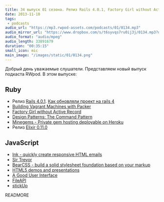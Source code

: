 ```yaml
---
title: 34 выпуск 01 сезона. Релиз Rails 4.0.1, Factory Girl without Active Record, Ink framework, BearCSS, FileAPI и прочее
date: 2013-11-10
tags:
 - podcasts
audio_url: "https://mp3.rwpod-assets.com/podcasts/01/0134.mp3"
audio_mirror_url: "https://www.dropbox.com/s/t6syvqs7ru0ij3j/0134.mp3?dl=1"
audio_format: "audio/mpeg"
audio_length: 33891679
duration: "00:35:15"
small_icon: mic
main_image: "/images/static/01/0134.png"
---
```


Добрый день уважаемые слушатели. Представляем новый выпуск подкаста RWpod. В этом выпуске:

## Ruby

 - Релиз [Rails 4.0.1](http://weblog.rubyonrails.org/2013/11/1/Rails-4-0-1-has-been-released/). [Как обновляли проект на rails 4](http://leopard.in.ua/2013/11/01/update-from-rails3-to-rails4/)
 - [Building Vagrant Machines with Packer](http://blog.codeship.io/2013/11/07/building-vagrant-machines-with-packer.html)
 - [Factory Girl without Active Record](http://collectiveidea.com/blog/archives/2013/11/05/factory-girl-without-active-record/)
 - [Design Patterns: The Command Pattern](http://reefpoints.dockyard.com/2013/11/05/design-patterns-command-pattern.html)
 - [Minegems - Private gem hosting deployable on Heroku](https://github.com/jodosha/minegems)
 - Релиз [Elixir 0.11.0](http://elixir-lang.org/blog/2013/11/05/elixir-v0-11-0-released/)

## JavaScript

 - [Ink - quickly create responsive HTML emails](http://zurb.com/ink/)
 - [Sir Trevor](http://madebymany.github.io/sir-trevor-js)
 - [BearCSS - build a solid stylesheet foundation based on your markup](http://bearcss.com/)
 - [HTML5 demos and presentations](http://html5-demos.appspot.com/)
 - [A Good User Interface](http://goodui.org/)
 - [FileAPI](http://mailru.github.io/FileAPI/)
 - [stickUp](http://lirancohen.github.io/stickUp/)

READMORE

